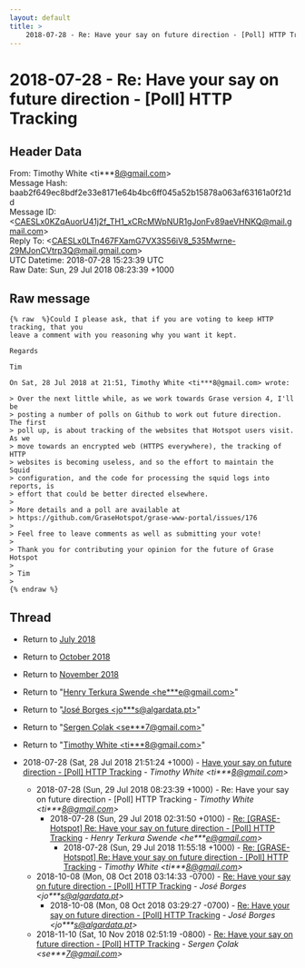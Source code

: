 ```yaml
---
layout: default
title: >
    2018-07-28 - Re: Have your say on future direction - [Poll] HTTP Tracking
---
```


# 2018-07-28 - Re: Have your say on future direction - [Poll] HTTP Tracking

## Header Data

From: Timothy White \<ti***8@gmail.com\><br>
Message Hash: baab2f649ec8bdf2e33e8171e64b4bc6ff045a52b15878a063af63161a0f21dd<br>
Message ID: \<CAESLx0KZqAuorU41j2f_TH1_xCRcMWpNUR1gJonFv89aeVHNKQ@mail.gmail.com\><br>
Reply To: \<CAESLx0LTn467FXamG7VX3S56iV8_535Mwrne-29MJonCVtrp3Q@mail.gmail.com\><br>
UTC Datetime: 2018-07-28 15:23:39 UTC<br>
Raw Date: Sun, 29 Jul 2018 08:23:39 +1000<br>

## Raw message

```
{% raw  %}Could I please ask, that if you are voting to keep HTTP tracking, that you
leave a comment with you reasoning why you want it kept.

Regards

Tim

On Sat, 28 Jul 2018 at 21:51, Timothy White <ti***8@gmail.com> wrote:

> Over the next little while, as we work towards Grase version 4, I'll be
> posting a number of polls on Github to work out future direction. The first
> poll up, is about tracking of the websites that Hotspot users visit. As we
> move towards an encrypted web (HTTPS everywhere), the tracking of HTTP
> websites is becoming useless, and so the effort to maintain the Squid
> configuration, and the code for processing the squid logs into reports, is
> effort that could be better directed elsewhere.
>
> More details and a poll are available at
> https://github.com/GraseHotspot/grase-www-portal/issues/176
>
> Feel free to leave comments as well as submitting your vote!
>
> Thank you for contributing your opinion for the future of Grase Hotspot
>
> Tim
>
{% endraw %}
```

## Thread

+ Return to [July 2018](/archive/2018/07)
+ Return to [October 2018](/archive/2018/10)
+ Return to [November 2018](/archive/2018/11)

+ Return to "[Henry Terkura Swende <he***e<span>@</span>gmail.com>](/authors/he___e_at_gmail_com)"
+ Return to "[José Borges <jo***s<span>@</span>algardata.pt>](/authors/jo___s_at_algardata_pt)"
+ Return to "[Sergen Çolak <se***7<span>@</span>gmail.com>](/authors/se___7_at_gmail_com)"
+ Return to "[Timothy White <ti***8<span>@</span>gmail.com>](/authors/ti___8_at_gmail_com)"

+ 2018-07-28 (Sat, 28 Jul 2018 21:51:24 +1000) - [Have your say on future direction - [Poll] HTTP Tracking](/archive/2018/07/1f33ade4bc487beb83da28435b109ceaa378081aeec85c928b77b79d9d2a73fa) - _Timothy White \<ti***8@gmail.com\>_
  + 2018-07-28 (Sun, 29 Jul 2018 08:23:39 +1000) - Re: Have your say on future direction - [Poll] HTTP Tracking - _Timothy White \<ti***8@gmail.com\>_
    + 2018-07-28 (Sun, 29 Jul 2018 02:31:50 +0100) - [Re: [GRASE-Hotspot] Re: Have your say on future direction - [Poll] HTTP Tracking](/archive/2018/07/ba6a4579148f41a89cfc49344cd67554a3f2230fb0aa84624765d83ee77f7e21) - _Henry Terkura Swende \<he***e@gmail.com\>_
      + 2018-07-28 (Sun, 29 Jul 2018 11:55:18 +1000) - [Re: [GRASE-Hotspot] Re: Have your say on future direction - [Poll] HTTP Tracking](/archive/2018/07/2a328ae50f6f685c81cbaa5f16f130f22184bda4923a2b0bc46939b1c030611d) - _Timothy White \<ti***8@gmail.com\>_
  + 2018-10-08 (Mon, 08 Oct 2018 03:14:33 -0700) - [Re: Have your say on future direction - [Poll] HTTP Tracking](/archive/2018/10/a0c60c028aa44d483896e2e6852c8682f2e253f53f9896e205392cc46cb63889) - _José Borges \<jo***s@algardata.pt\>_
    + 2018-10-08 (Mon, 08 Oct 2018 03:29:27 -0700) - [Re: Have your say on future direction - [Poll] HTTP Tracking](/archive/2018/10/4e0015d6216bc4fc8f26b373442d39c55c0eb01bebb82621e52965a8aca720ac) - _José Borges \<jo***s@algardata.pt\>_
  + 2018-11-10 (Sat, 10 Nov 2018 02:51:19 -0800) - [Re: Have your say on future direction - [Poll] HTTP Tracking](/archive/2018/11/c4cb97a21a217ab600cb70e5903dd6a95777d750cb5276f384854c4df3bbf3b9) - _Sergen Çolak \<se***7@gmail.com\>_

